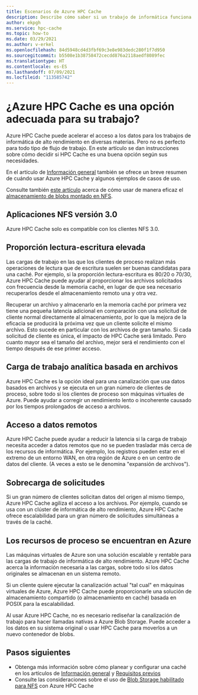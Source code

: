 ```yaml
---
title: Escenarios de Azure HPC Cache
description: Describe cómo saber si un trabajo de informática funciona bien con Azure HPC Cache
author: ekpgh
ms.service: hpc-cache
ms.topic: how-to
ms.date: 03/29/2021
ms.author: v-erkel
ms.openlocfilehash: 84d5948cd4d3fbf69c3e8e983dedc280f1f7d950
ms.sourcegitcommit: b5508e1b38758472cecdd876a2118aedf8089fec
ms.translationtype: HT
ms.contentlocale: es-ES
ms.lasthandoff: 07/09/2021
ms.locfileid: "113585742"
---
```

# <a name="is-your-job-a-good-fit-for-azure-hpc-cache"></a>¿Azure HPC Cache es una opción adecuada para su trabajo?

Azure HPC Cache puede acelerar el acceso a los datos para los trabajos de informática de alto rendimiento en diversas materias. Pero no es perfecto para todo tipo de flujo de trabajo. En este artículo se dan instrucciones sobre cómo decidir si HPC Cache es una buena opción según sus necesidades.

En el artículo de [Información general](hpc-cache-overview.md) también se ofrece un breve resumen de cuándo usar Azure HPC Cache y algunos ejemplos de casos de uso.

Consulte también [este artículo](nfs-blob-considerations.md) acerca de cómo usar de manera eficaz el [almacenamiento de blobs montado en NFS](../storage/blobs/network-file-system-protocol-support.md).

## <a name="nfs-version-30-applications"></a>Aplicaciones NFS versión 3.0

Azure HPC Cache solo es compatible con los clientes NFS 3.0.

## <a name="high-read-to-write-ratio"></a>Proporción lectura-escritura elevada

Las cargas de trabajo en las que los clientes de proceso realizan más operaciones de lectura que de escritura suelen ser buenas candidatas para una caché. Por ejemplo, si la proporción lectura-escritura es 80/20 o 70/30, Azure HPC Cache puede ayudar al proporcionar los archivos solicitados con frecuencia desde la memoria caché, en lugar de que sea necesario recuperarlos desde el almacenamiento remoto una y otra vez.

Recuperar un archivo y almacenarlo en la memoria caché por primera vez tiene una pequeña latencia adicional en comparación con una solicitud de cliente normal directamente al almacenamiento, por lo que la mejora de la eficacia se producirá la próxima vez que un cliente solicite el mismo archivo. Esto sucede en particular con los archivos de gran tamaño. Si cada solicitud de cliente es única, el impacto de HPC Cache será limitado. Pero cuanto mayor sea el tamaño del archivo, mejor será el rendimiento con el tiempo después de ese primer acceso.

## <a name="file-based-analytic-workload"></a>Carga de trabajo analítica basada en archivos

Azure HPC Cache es la opción ideal para una canalización que usa datos basados en archivos y se ejecuta en un gran número de clientes de proceso, sobre todo si los clientes de proceso son máquinas virtuales de Azure. Puede ayudar a corregir un rendimiento lento o incoherente causado por los tiempos prolongados de acceso a archivos.

## <a name="remote-data-access"></a>Acceso a datos remotos

Azure HPC Cache puede ayudar a reducir la latencia si la carga de trabajo necesita acceder a datos remotos que no se pueden trasladar más cerca de los recursos de informática. Por ejemplo, los registros pueden estar en el extremo de un entorno WAN, en otra región de Azure o en un centro de datos del cliente. (A veces a esto se le denomina "expansión de archivos").

## <a name="heavy-request-load"></a>Sobrecarga de solicitudes

Si un gran número de clientes solicitan datos del origen al mismo tiempo, Azure HPC Cache agiliza el acceso a los archivos. Por ejemplo, cuando se usa con un clúster de informática de alto rendimiento, Azure HPC Cache ofrece escalabilidad para un gran número de solicitudes simultáneas a través de la caché.

## <a name="compute-resources-are-located-in-azure"></a>Los recursos de proceso se encuentran en Azure

Las máquinas virtuales de Azure son una solución escalable y rentable para las cargas de trabajo de informática de alto rendimiento. Azure HPC Cache acerca la información necesaria a las cargas, sobre todo si los datos originales se almacenan en un sistema remoto.

Si un cliente quiere ejecutar la canalización actual "tal cual" en máquinas virtuales de Azure, Azure HPC Cache puede proporcionarle una solución de almacenamiento compartido (o almacenamiento en caché) basada en POSIX para la escalabilidad.

Al usar Azure HPC Cache, no es necesario rediseñar la canalización de trabajo para hacer llamadas nativas a Azure Blob Storage. Puede acceder a los datos en su sistema original o usar HPC Cache para moverlos a un nuevo contenedor de blobs.

## <a name="next-steps"></a>Pasos siguientes

* Obtenga más información sobre cómo planear y configurar una caché en los artículos de [Información general](hpc-cache-overview.md) y [Requisitos previos](hpc-cache-prerequisites.md)
* Consulte las consideraciones sobre el uso de [Blob Storage habilitado para NFS](nfs-blob-considerations.md) con Azure HPC Cache

